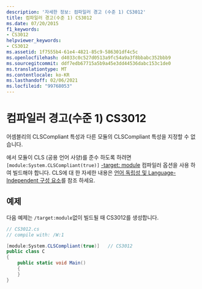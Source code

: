 ```yaml
---
description: '자세한 정보: 컴파일러 경고 (수준 1) CS3012'
title: 컴파일러 경고(수준 1) CS3012
ms.date: 07/20/2015
f1_keywords:
- CS3012
helpviewer_keywords:
- CS3012
ms.assetid: 1f7555b4-61e4-4821-85c9-586301df4c5c
ms.openlocfilehash: d4033c0c527d0513a9fc54a9a3f8bbabc352bbb9
ms.sourcegitcommit: ddf7edb67715a5b9a45e3dd44536dabc153c1de0
ms.translationtype: MT
ms.contentlocale: ko-KR
ms.lasthandoff: 02/06/2021
ms.locfileid: "99768053"
---
```

# <a name="compiler-warning-level-1-cs3012"></a>컴파일러 경고(수준 1) CS3012

어셈블리의 CLSCompliant 특성과 다른 모듈의 CLSCompliant 특성을 지정할 수 없습니다.

에서 모듈이 CLS (공용 언어 사양)를 준수 하도록 하려면 `[module:System.CLSCompliant(true)]` [-target: module](../language-reference/compiler-options/target-module-compiler-option.md) 컴파일러 옵션을 사용 하 여 빌드해야 합니다. CLS에 대 한 자세한 내용은 [언어 독립성 및 Language-Independent 구성 요소](../../standard/language-independence-and-language-independent-components.md)를 참조 하세요.

## <a name="example"></a>예제

다음 예제는 `/target:module`없이 빌드될 때 CS3012를 생성합니다.

```csharp
// CS3012.cs
// compile with: /W:1

[module:System.CLSCompliant(true)]   // CS3012
public class C
{
    public static void Main()
    {
    }
}
```
